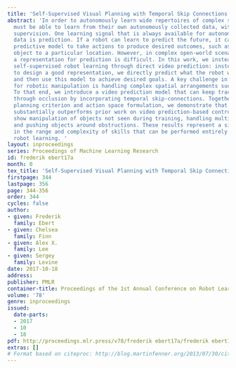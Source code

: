 ```yaml
---
title: 'Self-Supervised Visual Planning with Temporal Skip Connections '
abstract: 'In order to autonomously learn wide repertoires of complex skills, robots
  must be able to learn from their own autonomously collected data, without human
  supervision. One learning signal that is always available for autonomously collected
  data is prediction. If a robot can learn to predict the future, it can use this
  predictive model to take actions to produce desired outcomes, such as moving an
  object to a particular location. However, in complex open-world scenarios, designing
  a representation for prediction is difficult. In this work, we instead aim to enable
  self-supervised robot learning through direct video prediction: instead of attempting
  to design a good representation, we directly predict what the robot will see next,
  and then use this model to achieve desired goals. A key challenge in video prediction
  for robotic manipulation is handling complex spatial arrangements such as occlusions.
  To that end, we introduce a video prediction model that can keep track of objects
  through occlusion by incorporating temporal skip-connections. Together with a novel
  planning criterion and action space formulation, we demonstrate that this model
  substantially outperforms prior work on video prediction-based control. Our results
  show manipulation of objects not seen during training, handling multiple objects,
  and pushing objects around obstructions. These results represent a significant advance
  in the range and complexity of skills that can be performed entirely with self-supervised
  robot learning. '
layout: inproceedings
series: Proceedings of Machine Learning Research
id: frederik ebert17a
month: 0
tex_title: 'Self-Supervised Visual Planning with Temporal Skip Connections '
firstpage: 344
lastpage: 356
page: 344-356
order: 344
cycles: false
author:
- given: Frederik
  family: Ebert
- given: Chelsea
  family: Finn
- given: Alex X.
  family: Lee
- given: Sergey
  family: Levine
date: 2017-10-18
address: 
publisher: PMLR
container-title: Proceedings of the 1st Annual Conference on Robot Learning
volume: '78'
genre: inproceedings
issued:
  date-parts:
  - 2017
  - 10
  - 18
pdf: http://proceedings.mlr.press/v78/frederik ebert17a/frederik ebert17a.pdf
extras: []
# Format based on citeproc: http://blog.martinfenner.org/2013/07/30/citeproc-yaml-for-bibliographies/
---
```

